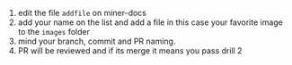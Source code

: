 1. edit the file `addfile` on miner-docs
2. add your name on the list and add a file in this case your favorite image to the `images` folder
3. mind your branch, commit and PR naming.
4. PR will be reviewed and if its merge it means you pass drill 2